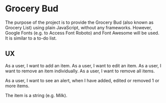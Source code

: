# Grocery Bud

The purpose of the project is to provide the Grocery Bud (also known as Grocery List) using plain JavaScript, without any frameworks.  However, Google Fonts (e.g. to Access Font Roboto) and Font Awesome will be used.  It is similar to a to-do list.

## UX

As a user, I want to add an item.
As a user, I want to edit an item.
As a user, I want to remove an item individually.
As a user, I want to remove all items.

As a user, I want to see an alert, when I have added, edited or removed 1 or more items.

The item is a string (e.g. Milk).